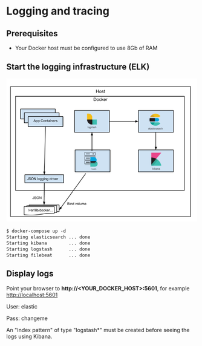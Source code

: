 # Logging and tracing

## Prerequisites

- Your Docker host must be configured to use 8Gb of RAM

## Start the logging infrastructure (ELK)

![](img/1.png)

```console
$ docker-compose up -d 
Starting elasticsearch ... done
Starting kibana        ... done
Starting logstash      ... done
Starting filebeat      ... done
```

## Display logs

Point your browser to **http://\<YOUR_DOCKER_HOST\>:5601**, for example [http://localhost:5601](http://localhost:5601/)

User: elastic

Pass: changeme

An "Index pattern" of type "logstash*" must be created before seeing the logs using Kibana.